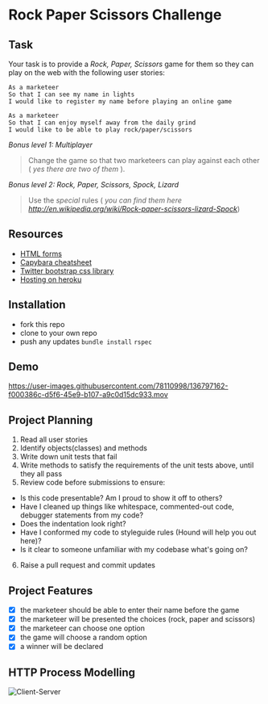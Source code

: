 # Rock Paper Scissors Challenge

## Task

Your task is to provide a _Rock, Paper, Scissors_ game for them so they can play on the web with the following user stories:

```
As a marketeer
So that I can see my name in lights
I would like to register my name before playing an online game

As a marketeer
So that I can enjoy myself away from the daily grind
I would like to be able to play rock/paper/scissors
```

_Bonus level 1: Multiplayer_

> Change the game so that two marketeers can play against each other ( _yes there are two of them_ ).

_Bonus level 2: Rock, Paper, Scissors, Spock, Lizard_

> Use the _special_ rules ( _you can find them here http://en.wikipedia.org/wiki/Rock-paper-scissors-lizard-Spock_)

## Resources

- [HTML forms](https://www.w3schools.com/html/html_forms.asp)
- [Capybara cheatsheet](https://devhints.io/capybara)
- [Twitter bootstrap css library](https://getbootstrap.com/)
- [Hosting on heroku](https://heroku.com)

## Installation

- fork this repo
- clone to your own repo
- push any updates
  `bundle install`
  `rspec`

## Demo
https://user-images.githubusercontent.com/78110998/136797162-f000386c-d5f6-45e9-b107-a9c0d15dc933.mov

## Project Planning

1. Read all user stories
2. Identify objects(classes) and methods
3. Write down unit tests that fail
4. Write methods to satisfy the requirements of the unit tests above, until they all pass
5. Review code before submissions to ensure:

- Is this code presentable? Am I proud to show it off to others?
- Have I cleaned up things like whitespace, commented-out code, debugger statements from my code?
- Does the indentation look right?
- Have I conformed my code to styleguide rules (Hound will help you out here)?
- Is it clear to someone unfamiliar with my codebase what's going on?

6. Raise a pull request and commit updates

## Project Features

- [x] the marketeer should be able to enter their name before the game
- [x] the marketeer will be presented the choices (rock, paper and scissors)
- [x] the marketeer can choose one option
- [x] the game will choose a random option
- [x] a winner will be declared

## HTTP Process Modelling

![Client-Server](https://s3.us-west-2.amazonaws.com/secure.notion-static.com/524f0c68-c049-453d-a9c2-0f780673178c/Screenshot_2021-10-09_at_21.43.47.png?X-Amz-Algorithm=AWS4-HMAC-SHA256&X-Amz-Credential=AKIAT73L2G45O3KS52Y5%2F20211015%2Fus-west-2%2Fs3%2Faws4_request&X-Amz-Date=20211015T135418Z&X-Amz-Expires=86400&X-Amz-Signature=5f124a170a7b3cf76f6570b4427e6aa0584259d6dea7d2d8ad10d4db054c0be7&X-Amz-SignedHeaders=host&response-content-disposition=filename%20%3D%22Screenshot%25202021-10-09%2520at%252021.43.47.png%22)
